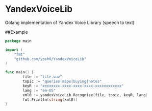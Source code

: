 # YandexVoiceLib
Golang implementation of Yandex Voice Library (speech to text)

##Example
```go
package main

import (
	"fmt"
	"github.com/yosh0/YandexVoiceLib"
)

func main() {
        file := "file.wav"
        topic := "queries|maps|buying|notes"
        keyR := "xxxxxxxx-xxxx-xxxx-xxxx-xxxxxxxxxxxx"
        lang := "en-US"
        xml0 := yandexVoiceLib.Recognize(file, topic, keyR, lang)
        fmt.Println(string(xml0))
}
```
